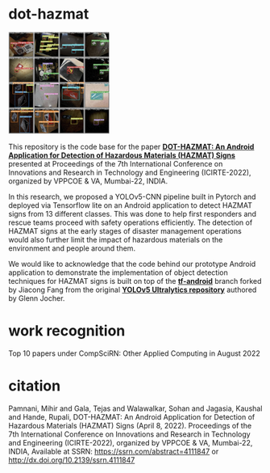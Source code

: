 # dot-hazmat

<img src="https://github.com/Mihir3/dot-hazmat/blob/main/detections_one.png" width="200">

This repository is the code base for the paper [**DOT-HAZMAT: An Android Application for Detection of Hazardous Materials (HAZMAT) Signs**](https://papers.ssrn.com/sol3/papers.cfm?abstract_id=4111847) presented at Proceedings of the 7th International Conference on Innovations and Research in Technology and Engineering (ICIRTE-2022), organized by VPPCOE & VA, Mumbai-22, INDIA.

In this research, we proposed a YOLOv5-CNN pipeline built in Pytorch and deployed via Tensorflow lite on an Android application to detect HAZMAT signs from 13 different classes. This was done to help first responders and rescue teams proceed with safety operations efficiently. The detection of HAZMAT signs at the early stages of disaster management operations would also further limit the impact of hazardous materials on the environment and people around them.

We would like to acknowledge that the code behind our prototype Android application to demonstrate the implementation of object detection techniques for HAZMAT signs is built on top of the [**tf-android**](https://github.com/zldrobit/yolov5) branch forked by Jiacong Fang from the original [**YOLOv5 Ultralytics repository**](https://github.com/ultralytics/yolov5) authored by Glenn Jocher.

# work recognition

Top 10 papers under CompSciRN: Other Applied Computing in August 2022

# citation 

Pamnani, Mihir and Gala, Tejas and Walawalkar, Sohan and Jagasia, Kaushal and Hande, Rupali, DOT-HAZMAT: An Android Application for Detection of Hazardous Materials (HAZMAT) Signs (April 8, 2022). Proceedings of the 7th International Conference on Innovations and Research in Technology and Engineering (ICIRTE-2022), organized by VPPCOE & VA, Mumbai-22, INDIA, Available at SSRN: https://ssrn.com/abstract=4111847 or http://dx.doi.org/10.2139/ssrn.4111847





